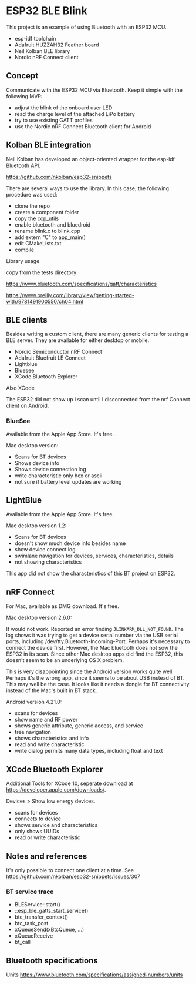 # ESP32 BLE Blink

This project is an example of using Bluetooth with an ESP32 MCU.

- esp-idf toolchain
- Adafruit HUZZAH32 Feather board
- Neil Kolban BLE library
- Nordic nRF Connect client

## Concept
Communicate with the ESP32 MCU via Bluetooth. 
Keep it simple with the following MVP:

- adjust the blink of the onboard user LED
- read the charge level of the attached LiPo battery
- try to use existing GATT profiles
- use the Nordic nRF Connect Bluetooth client for Android

## Kolban BLE integration
Neil Kolban has developed an object-oriented wrapper for the esp-idf Bluetooth API.

https://github.com/nkolban/esp32-snippets

There are several ways to use the library. In this case, the following procedure was used:

- clone the repo
- create a component folder
- copy the ccp_utils
- enable bluetooth and bluedroid
- rename blink.c to blink.cpp
- add extern "C" to app_main()
- edit CMakeLists.txt
- compile

Library usage

copy from the tests directory

https://www.bluetooth.com/specifications/gatt/characteristics

https://www.oreilly.com/library/view/getting-started-with/9781491900550/ch04.html

## BLE clients
Besides writing a custom client, there are many generic clients for testing a BLE server. They are available for either desktop or mobile.

- Nordic Semiconductor nRF Connect
- Adafruit Bluefruit LE Connect
- Lightblue
- Bluesee
- XCode Bluetooth Explorer

Also XCode

The ESP32 did not show up i scan until I disconnected from the nrf Connect client on Android.

### BlueSee
Available from the Apple App Store. It's free.

Mac desktop version:

- Scans for BT devices
- Shows device info
- Shows device connection log
- write characteristic only hex or ascii
- not sure if battery level updates are working

## LightBlue
Available from the Apple App Store. It's free.

Mac desktop version 1.2:

- Scans for BT devices
- doesn't show much device info besides name
- show device connect log
- swimlane navigation for devices, services, characteristics, details
- not showing characteristics

This app did not show the characteristics of this BT project on ESP32.

## nRF Connect
For Mac, available as DMG download. It's free.

Mac desktop version 2.6.0:

It would not work. Reported an error finding `JLINKARM_DLL_NOT_FOUND`. The log shows it was trying to get a device serial number via the USB serial ports, including /dev/tty.Bluetooth-Incoming-Port. Perhaps it's necessary to connect the device first. However, the Mac bluetooth does not sow the ESP32 in its scan. Since other Mac desktop apps did find the ESP32, this doesn't seem to be an underlying OS X problem.

This is very disappointing since the Android version works quite well. Perhaps it's the wrong app, since it seems to be about USB instead of BT. This may well be the case. It looks like it needs a dongle for BT connectivity instead of the Mac's built in BT stack.

Android version 4.21.0:

- scans for devices
- show name and RF power
- shows generic attribute, generic access, and service
- tree navigation
- shows characteristics and info
- read and write characteristic
- write dialog permits many data types, including float and text

## XCode Bluetooth Explorer
Additional Tools for XCode 10, seperate download at https://developer.apple.com/downloads/.
 
Devices > Show low energy devices.

- scans for devices
- connects to device
- shows service and characteristics
- only shows UUIDs
- read or write characteristic
 
## Notes and references
It's only possible to connect one client at a time.
See https://github.com/nkolban/esp32-snippets/issues/307

### BT service trace
- BLEService::start()
- ::esp\_ble\_gatts\_start\_service()
- btc\_transfer\_context()
- btc\_task\_post
- xQueueSend(xBtcQueue, ...)
- xQueueReceive
- bt\_call

## Bluetooth specifications
Units https://www.bluetooth.com/specifications/assigned-numbers/units

